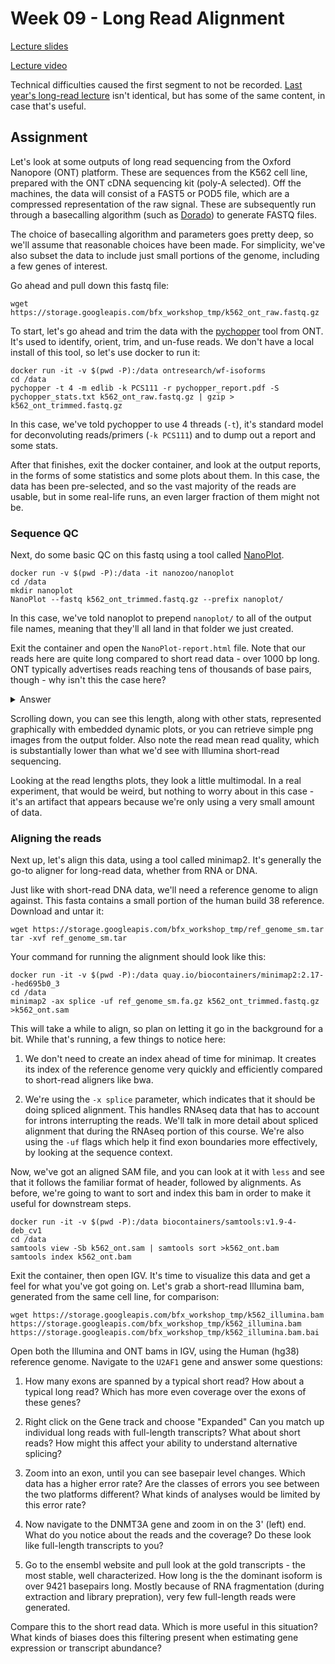 # Week 09 - Long Read Alignment

[Lecture slides](long_read_sequencing.pdf)

[Lecture video](https://wustl.box.com/s/hwd1yhf1oklv5dqvddotglspl3ku2wd6) 

Technical difficulties caused the first segment to not be recorded. [Last year's long-read lecture](https://wustl.app.box.com/s/k0axdx54echjw38xbnv0jbw7f9v8b1cn) isn't identical, but has some of the same content, in case that's useful.

## Assignment

Let's look at some outputs of long read sequencing from the Oxford Nanopore (ONT) platform. These are sequences from the K562 cell line, prepared with the ONT cDNA sequencing kit (poly-A selected).  Off the machines, the data will consist of a FAST5 or POD5 file, which are a compressed representation of the raw signal. These are subsequently run through a basecalling algorithm (such as [Dorado](https://github.com/nanoporetech/dorado)) to generate FASTQ files.

The choice of basecalling algorithm and parameters goes pretty deep, so we'll assume that reasonable choices have been made. For simplicity, we've also subset the data to include just small portions of the genome, including a few genes of interest. 

Go ahead and pull down this fastq file:

```
wget https://storage.googleapis.com/bfx_workshop_tmp/k562_ont_raw.fastq.gz
```


To start, let's go ahead and trim the data with the [pychopper](https://github.com/epi2me-labs/pychopper) tool from ONT. It's used to identify, orient, trim, and un-fuse reads.  We don't have a local install of this tool, so let's use docker to run it:

```
docker run -it -v $(pwd -P):/data ontresearch/wf-isoforms
cd /data
pychopper -t 4 -m edlib -k PCS111 -r pychopper_report.pdf -S pychopper_stats.txt k562_ont_raw.fastq.gz | gzip > k562_ont_trimmed.fastq.gz
```

In this case, we've told pychopper to use 4 threads (`-t`), it's standard model for deconvoluting reads/primers (`-k PCS111`) and to dump out a report and some stats.

After that finishes, exit the docker container, and look at the output reports, in the forms of some statistics and some plots about them.  In this case, the data has been pre-selected, and so the vast majority of the reads are usable, but in some real-life runs, an even larger fraction of them might not be.

### Sequence QC
Next, do some basic QC on this fastq using a tool called [NanoPlot](https://github.com/wdecoster/NanoPlot).  

```
docker run -v $(pwd -P):/data -it nanozoo/nanoplot
cd /data
mkdir nanoplot
NanoPlot --fastq k562_ont_trimmed.fastq.gz --prefix nanoplot/
```
In this case, we've told nanoplot to prepend `nanoplot/` to all of the output file names, meaning that they'll all land in that folder we just created.

Exit the container and open the `NanoPlot-report.html` file. Note that our reads here are quite long compared to short read data - over 1000 bp long.  ONT typically advertises reads reaching tens of thousands of base pairs, though - why isn't this the case here?

<details><summary>Answer</summary>
<p>
This data is created from RNA, which means that the lengths of the molecules are dependent on the lengths of the transcripts, which are not typically tens of thousands of bases long
</p>
</details>

Scrolling down, you can see this length, along with other stats, represented graphically with embedded dynamic plots, or you can retrieve simple png images from the output folder.  Also note the read mean read quality, which is substantially lower than what we'd see with Illumina short-read sequencing.  

Looking at the read lengths plots, they look a little multimodal.  In a real experiment, that would be weird, but nothing to worry about in this case - it's an artifact that appears because we're only using a very small amount of data.


### Aligning the reads
Next up, let's align this data, using a tool called minimap2. It's generally the go-to aligner for long-read data, whether from RNA or DNA. 

Just like with short-read DNA data, we'll need a reference genome to align against. This fasta contains a small portion of the human build 38 reference. Download and untar it:

```
wget https://storage.googleapis.com/bfx_workshop_tmp/ref_genome_sm.tar
tar -xvf ref_genome_sm.tar
```

Your command for running the alignment should look like this:

```
docker run -it -v $(pwd -P):/data quay.io/biocontainers/minimap2:2.17--hed695b0_3
cd /data
minimap2 -ax splice -uf ref_genome_sm.fa.gz k562_ont_trimmed.fastq.gz >k562_ont.sam
```

This will take a while to align, so plan on letting it go in the background for a bit. While that's running, a few things to notice here: 

1. We don't need to create an index ahead of time for minimap. It creates its index of the reference genome very quickly and efficiently compared to short-read aligners like bwa.

2. We're using the `-x splice` parameter, which indicates that it should be doing spliced alignment. This handles RNAseq data that has to account for introns interrupting the reads. We'll talk in more detail about spliced alignment that during the RNAseq portion of this course.  We're also using the `-uf` flags which help it find exon boundaries more effectively, by looking at the sequence context.

Now, we've got an aligned SAM file, and you can look at it with `less` and see that it follows the familiar format of header, followed by alignments.  As before, we're going to want to sort and index this bam in order to make it useful for downstream steps.

```
docker run -it -v $(pwd -P):/data biocontainers/samtools:v1.9-4-deb_cv1
cd /data
samtools view -Sb k562_ont.sam | samtools sort >k562_ont.bam
samtools index k562_ont.bam
```

Exit the container, then open IGV. It's time to visualize this data and get a feel for what you've got going on.  Let's grab a short-read Illumina bam, generated from the same cell line, for comparison:

```
wget https://storage.googleapis.com/bfx_workshop_tmp/k562_illumina.bam https://storage.googleapis.com/bfx_workshop_tmp/k562_illumina.bam https://storage.googleapis.com/bfx_workshop_tmp/k562_illumina.bam.bai

```

Open both the Illumina and ONT bams in IGV, using the Human (hg38) reference genome.  Navigate to the `U2AF1` gene and answer some questions:


1) How many exons are spanned by a typical short read?  How about a typical long read?  Which has more even coverage over the exons of these genes?

2) Right click on the Gene track and choose "Expanded"  Can you match up individual long reads with full-length transcripts?  What about short reads? How might this affect your ability to understand alternative splicing?

3) Zoom into an exon, until you can see basepair level changes.  Which data has a higher error rate?  Are the classes of errors you see between the two platforms different?  What kinds of analyses would be limited by this error rate?  

4) Now navigate to the DNMT3A gene and zoom in on the 3' (left) end.  What do you notice about the reads and the coverage?  Do these look like full-length transcripts to you?

5) Go to the ensembl website and pull look at the gold transcripts - the most stable, well characterized.  How long is the  the dominant isoform is over 9421 basepairs long.  Mostly because of RNA fragmentation (during extraction and library prepration), very few full-length reads were generated.

Compare this to the short read data. Which is more useful in this situation? What kinds of biases does this filtering present when estimating gene expression or transcript abundance?



